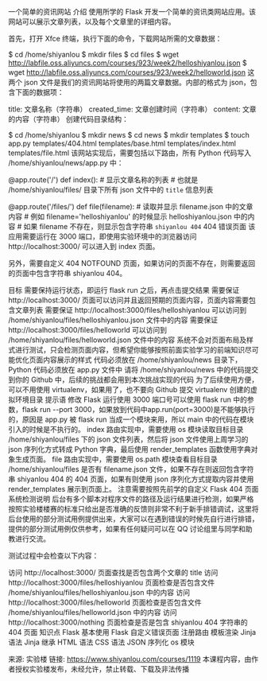一个简单的资讯网站
介绍
使用所学的 Flask 开发一个简单的资讯类网站应用。该网站可以展示文章列表，以及每个文章里的详细内容。

首先，打开 Xfce 终端，执行下面的命令，下载网站所需的文章数据：

$ cd /home/shiyanlou
$ mkdir files
$ cd files
$ wget http://labfile.oss.aliyuncs.com/courses/923/week2/helloshiyanlou.json
$ wget http://labfile.oss.aliyuncs.com/courses/923/week2/helloworld.json
这两个 json 文件是我们的资讯网站将使用的两篇文章数据。内部的格式为 json，包含下面的数据项：

title: 文章名称（字符串）
created_time: 文章创建时间（字符串）
content: 文章的内容（字符串）
创建代码目录结构：

$ cd /home/shiyanlou
$ mkdir news
$ cd news
$ mkdir templates
$ touch app.py templates/404.html templates/base.html templates/index.html templates/file.html
该网站实现后，需要包括以下路由，所有 Python 代码写入 /home/shiyanlou/news/app.py 中：

@app.route('/')
def index():
    # 显示文章名称的列表
    # 也就是 /home/shiyanlou/files/ 目录下所有 json 文件中的 `title` 信息列表

@app.route('/files/<filename>')
def file(filename):
    # 读取并显示 filename.json 中的文章内容
    # 例如 filename='helloshiyanlou' 的时候显示 helloshiyanlou.json 中的内容
    # 如果 filename 不存在，则显示包含字符串 `shiyanlou 404` 404 错误页面
该应用需要运行在 3000 端口，即使用实验环境中的浏览器访问 http://localhost:3000/ 可以进入到 index 页面。

另外，需要自定义 404 NOTFOUND 页面，如果访问的页面不存在，则需要返回的页面中包含字符串 shiyanlou 404。

目标
需要保持运行状态，即运行 flask run 之后，再点击提交结果
需要保证 http://localhost:3000/ 页面可以访问并且返回预期的页面内容，页面内容需要包含文章列表
需要保证 http://localhost:3000/files/helloshiyanlou 可以访问到 /home/shiyanlou/files/helloshiyanlou.json 文件中的内容
需要保证 http://localhost:3000/files/helloworld 可以访问到 /home/shiyanlou/files/helloworld.json 文件中的内容
系统不会对页面布局及样式进行测试，只会检测页面内容，但希望你能够按照前面实验学习的前端知识尽可能优化页面内容展示的样式
代码必须放在 /home/shiyanlou/news 目录下，Python 代码必须放在 app.py 文件中
请将 /home/shiyanlou/news 中的代码提交到你的 Github 中，后续的挑战都会用到本次挑战实现的代码
为了后续使用方便，可以不用使用 virtualenv，如果用了，也不要向 Github 提交 virtualenv 创建的虚拟环境目录
提示语
修改 Flask 运行使用 3000 端口号可以使用 flask run 中的参数，flask run --port 3000，如果放到代码中app.run(port=3000)是不能够执行的，原因是 app.py 被 flask run 当成一个模块来用，所以 main 中的代码在模块引入的时候是不执行的。
index 路由实现中，需要使用 os 模块读取目标目录 /home/shiyanlou/files 下的 json 文件列表，然后将 json 文件使用上周学习的 json 序列化方式转成 Python 字典，最后使用 render_templates 函数使用字典对象生成页面。
file 路由实现中，需要使用 os.path 模块查看目标目录 /home/shiyanlou/files 是否有 filename.json 文件，如果不存在则返回包含字符串 shiyanlou 404 的 404 页面，如果有则使用 json 序列化方式提取内容并使用 render_templates 展示到页面上。
注意需要按照先前学的自定义 Flask 404 页面
系统检测说明
后台有多个脚本对程序文件的路径及运行结果进行检测，如果严格按照实验楼楼赛的标准只给出是否准确的反馈则非常不利于新手排错调试，这里将后台使用的部分测试用例提供出来，大家可以在遇到错误的时候先自行进行排错，提供的部分测试用例仅供参考，如果有任何疑问可以在 QQ 讨论组里与同学和助教进行交流。

测试过程中会检查以下内容：

访问 http://localhost:3000/ 页面查找是否包含两个文章的 title
访问 http://localhost:3000/files/helloshiyanlou 页面检查是否包含文件 /home/shiyanlou/files/helloshiyanlou.json 中的内容
访问 http://localhost:3000/files/helloworld 页面检查是否包含文件 /home/shiyanlou/files/helloworld.json 中的内容
访问 http://localhost:3000/nothing 页面检查是否是包含 shiyanlou 404 字符串的 404 页面
知识点
Flask 基本使用
Flask 自定义错误页面
注册路由
模板渲染
Jinja 语法
Jinja 继承
HTML 语法
CSS 语法
JSON 序列化
os 模块

来源: 实验楼
链接: https://www.shiyanlou.com/courses/1119
本课程内容，由作者授权实验楼发布，未经允许，禁止转载、下载及非法传播
